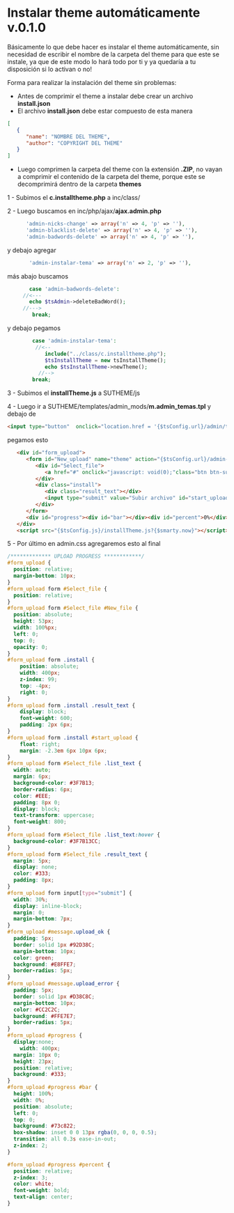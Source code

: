 # Instalar theme automáticamente v.0.1.0
Básicamente lo que debe hacer es instalar el theme automáticamente, sin necesidad de escribir el nombre de la carpeta del theme para que este se instale, ya que de este modo lo hará todo por ti y ya quedaría a tu disposición si lo activan o no!

Forma para realizar la instalación del theme sin problemas:
* Antes de comprimir el theme a instalar debe crear un archivo **install.json**
* El archivo **install.json** debe estar compuesto de esta manera
``` JSON
[
   {
      "name": "NOMBRE DEL THEME",
      "author": "COPYRIGHT DEL THEME"
   }
]
```
* Luego comprimen la carpeta del theme con la extensión **.ZIP**, no vayan a comprimir el contenido de la carpeta del theme, porque este se decomprimirá dentro de la carpeta **themes**

1 - Subimos el **c.installtheme.php** a inc/class/

2 - Luego buscamos en inc/php/ajax/**ajax.admin.php**
``` PHP
      'admin-nicks-change' => array('n' => 4, 'p' => ''),
      'admin-blacklist-delete' => array('n' => 4, 'p' => ''),
      'admin-badwords-delete' => array('n' => 4, 'p' => ''),
```
y debajo agregar
``` PHP
       'admin-instalar-tema' => array('n' => 2, 'p' => ''),
```
más abajo buscamos
``` PHP
       case 'admin-badwords-delete':
	 //<---
	   echo $tsAdmin->deleteBadWord();
	 //--->
        break;
```
y debajo pegamos
``` PHP
        case 'admin-instalar-tema':
         //<--
            include("../class/c.installtheme.php");
            $tsInstallTheme = new tsInstallTheme();
            echo $tsInstallTheme->newTheme();
          //-->
        break;
```
3 - Subimos el **installTheme.js** a SUTHEME/js

4 - Luego ir a SUTHEME/templates/admin_mods/**m.admin_temas.tpl** y debajo de
``` HTML
<input type="button"  onclick="location.href = '{$tsConfig.url}/admin/temas?act=nuevo'"value="Instalar nuevo tema" class="btn_g btnOk" style="margin-left:280px;">
```
pegamos esto
``` HTML
   <div id="form_upload">
      <form id="New_upload" name="theme" action="{$tsConfig.url}/admin-instalar-tema.php" method="post" enctype="multipart/form-data">
         <div id="Select_file">
            <a href="#" onclick="javascript: void(0);"class="btn btn-success btn-sm">Seleccionar archivo<input type="file" name="zip_file" id="New_file" /></a>
         </div>
         <div class="install">
            <div class="result_text"></div>
            <input type="submit" value="Subir archivo" id="start_upload" class="Fbtn btn btn-info btn-sm" style="display: none;" />
         </div>
      </form>
      <div id="progress"><div id="bar"></div><div id="percent">0%</div></div><div id="message"></div>
   </div>
   <script src="{$tsConfig.js}/installTheme.js?{$smarty.now}"></script>
```
5 - Por último en admin.css agregaremos esto al final
``` CSS
/************* UPLOAD PROGRESS ************/
#form_upload {
  position: relative;
  margin-bottom: 10px;
} 
#form_upload form #Select_file {
  position: relative;
}
#form_upload form #Select_file #New_file {
  position: absolute;
  height: 53px;
  width: 100%px;
  left: 0;
  top: 0;
  opacity: 0;
}
#form_upload form .install {
    position: absolute;
    width: 400px;
    z-index: 99;
    top: -4px;
    right: 0;
}
#form_upload form .install .result_text {
    display: block;
    font-weight: 600;
    padding: 2px 6px;
}
#form_upload form .install #start_upload {
    float: right;
    margin: -2.3em 6px 10px 6px;
}
#form_upload form #Select_file .list_text {
  width: auto;
  margin: 6px;
  background-color: #3F7B13;
  border-radius: 6px;
  color: #EEE;
  padding: 8px 0;
  display: block;
  text-transform: uppercase;
  font-weight: 800;
}
#form_upload form #Select_file .list_text:hover {
  background-color: #3F7B13CC;
}
#form_upload form #Select_file .result_text {
  margin: 5px;
  display: none;
  color: #333;
  padding: 8px;
}
#form_upload form input[type="submit"] {
  width: 30%;
  display: inline-block;
  margin: 0;
  margin-bottom: 7px;
}
#form_upload #message.upload_ok {
  padding: 5px;
  border: solid 1px #92D38C;
  margin-bottom: 10px;
  color: green;
  background: #E8FFE7;
  border-radius: 5px;
}
#form_upload #message.upload_error {
  padding: 5px;
  border: solid 1px #D38C8C;
  margin-bottom: 10px;
  color: #CC2C2C;
  background: #FFE7E7;
  border-radius: 5px;
}
#form_upload #progress {
  display:none;
    width: 400px;
  margin: 10px 0;
  height: 23px;
  position: relative;
  background: #333;
}
#form_upload #progress #bar {
  height: 100%;
  width: 0%;
  position: absolute;
  left: 0;
  top: 0;
  background: #73c822;
  box-shadow: inset 0 0 13px rgba(0, 0, 0, 0.5);
  transition: all 0.3s ease-in-out;
  z-index: 2;
}

#form_upload #progress #percent {
  position: relative;
  z-index: 3;
  color: white;
  font-weight: bold;
  text-align: center;
}
```
